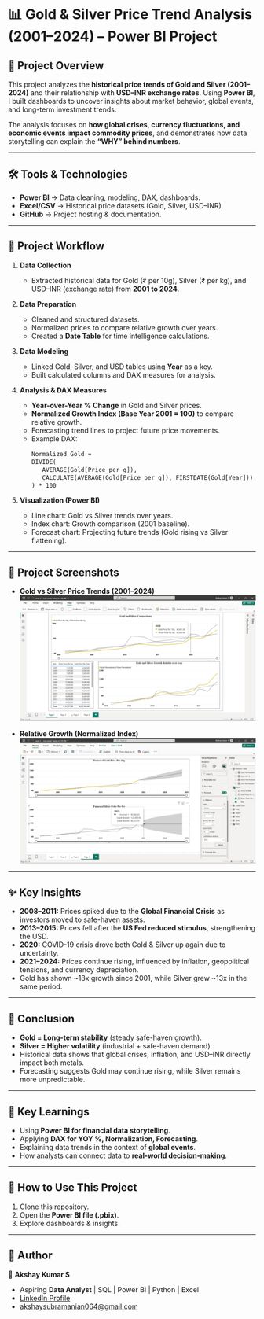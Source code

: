 # 📊 Gold & Silver Price Trend Analysis (2001–2024) – Power BI Project  

## 📌 Project Overview  
This project analyzes the **historical price trends of Gold and Silver (2001–2024)** and their relationship with **USD–INR exchange rates**. Using **Power BI**, I built dashboards to uncover insights about market behavior, global events, and long-term investment trends.  

The analysis focuses on **how global crises, currency fluctuations, and economic events impact commodity prices**, and demonstrates how data storytelling can explain the **“WHY” behind numbers**.  

---

## 🛠 Tools & Technologies  
- **Power BI** → Data cleaning, modeling, DAX, dashboards.  
- **Excel/CSV** → Historical price datasets (Gold, Silver, USD–INR).  
- **GitHub** → Project hosting & documentation.  

---

## 📂 Project Workflow  

1. **Data Collection**  
   - Extracted historical data for Gold (₹ per 10g), Silver (₹ per kg), and USD–INR (exchange rate) from **2001 to 2024**.  

2. **Data Preparation**  
   - Cleaned and structured datasets.  
   - Normalized prices to compare relative growth over years.  
   - Created a **Date Table** for time intelligence calculations.  

3. **Data Modeling**  
   - Linked Gold, Silver, and USD tables using **Year** as a key.  
   - Built calculated columns and DAX measures for analysis.  

4. **Analysis & DAX Measures**  
   - **Year-over-Year % Change** in Gold and Silver prices.  
   - **Normalized Growth Index (Base Year 2001 = 100)** to compare relative growth.  
   - Forecasting trend lines to project future price movements.  
   - Example DAX:  
     ```DAX
     Normalized Gold = 
     DIVIDE(
        AVERAGE(Gold[Price_per_g]), 
        CALCULATE(AVERAGE(Gold[Price_per_g]), FIRSTDATE(Gold[Year]))
     ) * 100
     ```  

5. **Visualization (Power BI)**  
   - Line chart: Gold vs Silver trends over years.  
   - Index chart: Growth comparison (2001 baseline).  
   - Forecast chart: Projecting future trends (Gold rising vs Silver flattening).  

---

## 📸 Project Screenshots  

- **Gold vs Silver Price Trends (2001–2024)**  
  ![Gold Silver Trend](Screenshots/Image1.png)  

- **Relative Growth (Normalized Index)**  
  ![Growth Index](Screenshots/Image2.png)  


---

## ✨ Key Insights  

- **2008–2011:** Prices spiked due to the **Global Financial Crisis** as investors moved to safe-haven assets.  
- **2013–2015:** Prices fell after the **US Fed reduced stimulus**, strengthening the USD.  
- **2020:** COVID-19 crisis drove both Gold & Silver up again due to uncertainty.  
- **2021–2024:** Prices continue rising, influenced by inflation, geopolitical tensions, and currency depreciation.  
- Gold has shown ~18x growth since 2001, while Silver grew ~13x in the same period.  

---

## 📌 Conclusion  
- **Gold = Long-term stability** (steady safe-haven growth).  
- **Silver = Higher volatility** (industrial + safe-haven demand).  
- Historical data shows that global crises, inflation, and USD–INR directly impact both metals.  
- Forecasting suggests Gold may continue rising, while Silver remains more unpredictable.  

---

## 🎯 Key Learnings  
- Using **Power BI for financial data storytelling**.  
- Applying **DAX for YOY %, Normalization, Forecasting**.  
- Explaining data trends in the context of **global events**.  
- How analysts can connect data to **real-world decision-making**.  

---

## 🚀 How to Use This Project  
1. Clone this repository.  
2. Open the **Power BI file (.pbix)**.  
3. Explore dashboards & insights.  

---

## 📌 Author  
👤 **Akshay Kumar S**  
- Aspiring **Data Analyst** | SQL | Power BI | Python | Excel  
- [LinkedIn Profile](www.linkedin.com/in/akshay-kumar-212002ak)  
- akshaysubramanian064@gmail.com  
